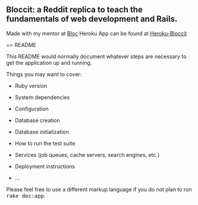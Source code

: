 ## Bloccit: a Reddit replica to teach the fundamentals of web development and Rails.

Made with my mentor at [Bloc](http://bloc.io)
Heroku App can be found at [Heroku-Bloccit](http://mpjr1-bloccit.herokuapp.com/)

== README

This README would normally document whatever steps are necessary to get the
application up and running.

Things you may want to cover:

* Ruby version

* System dependencies

* Configuration

* Database creation

* Database initialization

* How to run the test suite

* Services (job queues, cache servers, search engines, etc.)

* Deployment instructions

* ...


Please feel free to use a different markup language if you do not plan to run
<tt>rake doc:app</tt>.
